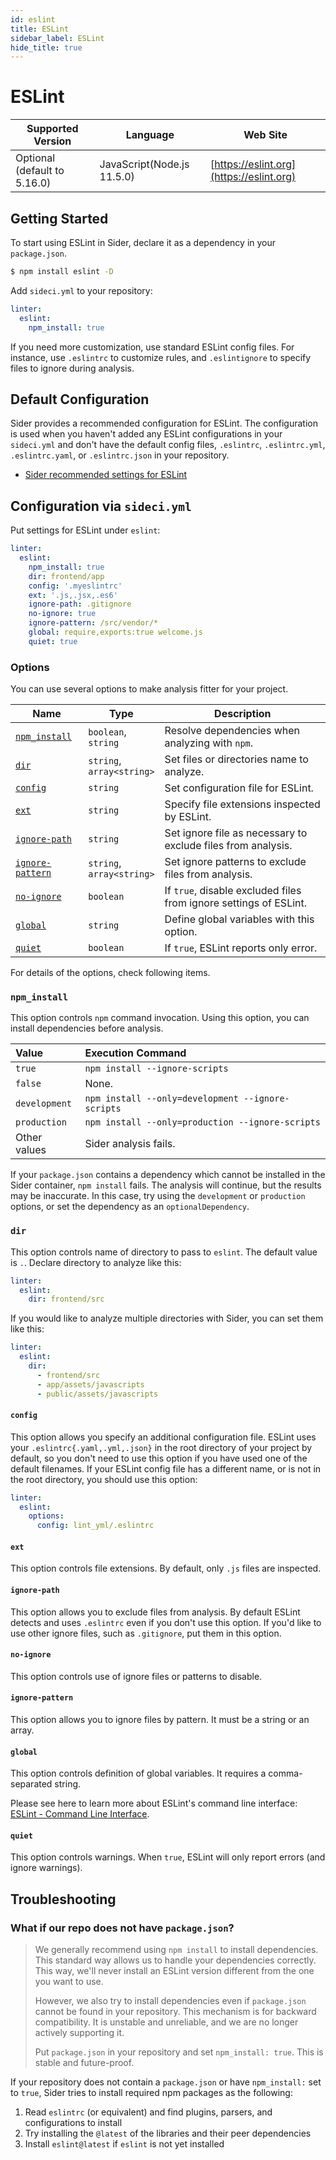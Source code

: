```yaml
---
id: eslint
title: ESLint
sidebar_label: ESLint
hide_title: true
---
```


# ESLint

| Supported Version | Language | Web Site |
| ----------------- | -------- | -------- |
| Optional (default to 5.16.0) | JavaScript(Node.js 11.5.0) | [https://eslint.org](https://eslint.org) |

## Getting Started

To start using ESLint in Sider, declare it as a dependency in your `package.json`.

```bash
$ npm install eslint -D
```

Add `sideci.yml` to your repository:

```yaml
linter:
  eslint:
    npm_install: true
```

If you need more customization, use standard ESLint config files. For instance, use `.eslintrc` to customize rules, and `.eslintignore` to specify files to ignore during analysis.

## Default Configuration

Sider provides a recommended configuration for ESLint. The configuration is used when you haven't added any ESLint configurations in your `sideci.yml` and don't have the default config files, `.eslintrc`, `.eslintrc.yml`, `.eslintrc.yaml`, or `.eslintrc.json` in your repository.

* [Sider recommended settings for ESLint](https://github.com/actcat/sideci_config/blob/master/javascript/eslint/eslintrc)

## Configuration via `sideci.yml`

Put settings for ESLint under `eslint`:

```yaml
linter:
  eslint:
    npm_install: true
    dir: frontend/app
    config: '.myeslintrc'
    ext: '.js,.jsx,.es6'
    ignore-path: .gitignore
    no-ignore: true
    ignore-pattern: /src/vendor/*
    global: require,exports:true welcome.js
    quiet: true
```

### Options

You can use several options to make analysis fitter for your project.

| Name | Type | Description |
| ---- | ---- | ----------- |
| [`npm_install`](#npm_install) | `boolean`,<br />`string` | Resolve dependencies when analyzing with `npm`. |
| [`dir`](#dir) | `string`,<br />`array<string>` | Set files or directories name to analyze. |
| [`config`](#config) | `string` | Set configuration file for ESLint. |
| [`ext`](#ext) | `string` | Specify file extensions inspected by ESLint. |
| [`ignore-path`](#ignore-path) | `string` | Set ignore file as necessary to exclude files from analysis. |
| [`ignore-pattern`](#ignore-pattern) | `string`,<br />`array<string>` | Set ignore patterns to exclude files from analysis. |
| [`no-ignore`](#no-ignore) | `boolean` | If `true`, disable excluded files from ignore settings of ESLint. |
| [`global`](#global) | `string` | Define global variables with this option. |
| [`quiet`](#quiet) | `boolean` | If `true`, ESLint reports only error. |

For details of the options, check following items.

### `npm_install`

This option controls `npm` command invocation. Using this option, you can install dependencies before analysis.

| Value | Execution Command |
| :---- | :---------------- |
| `true` | `npm install --ignore-scripts` |
| `false` | None. |
| `development` | `npm install --only=development --ignore-scripts` |
| `production` | `npm install --only=production --ignore-scripts` |
| Other values | Sider analysis fails. |

If your `package.json` contains a dependency which cannot be installed in the Sider container, `npm install` fails. The analysis will continue, but the results may be inaccurate. In this case, try using the `development` or `production` options, or set the dependency as an `optionalDependency`.

### `dir`

This option controls name of directory to pass to `eslint`. The default value is `.`. Declare directory to analyze like this:

```yaml
linter:
  eslint:
    dir: frontend/src
```

If you would like to analyze multiple directories with Sider, you can set them like this:

```yaml
linter:
  eslint:
    dir:
      - frontend/src
      - app/assets/javascripts
      - public/assets/javascripts
```

#### `config`

This option allows you specify an additional configuration file. ESLint uses your `.eslintrc{.yaml,.yml,.json}` in the root directory of your project by default, so you don't need to use this option if you have used one of the default filenames. If your ESLint config file has a different name, or is not in the root directory, you should use this option:

```yaml
linter:
  eslint:
    options:
      config: lint_yml/.eslintrc
```

#### `ext`

This option controls file extensions. By default, only `.js` files are inspected.

#### `ignore-path`

This option allows you to exclude files from analysis. By default ESLint detects and uses `.eslintrc` even if you don't use this option. If you'd like to use other ignore files, such as `.gitignore`, put them in this option.

#### `no-ignore`

This option controls use of ignore files or patterns to disable.

#### `ignore-pattern`

This option allows you to ignore files by pattern. It must be a string or an array.

#### `global`

This option controls definition of global variables. It requires a comma-separated string.

Please see here to learn more about ESLint's command line interface: [ESLint - Command Line Interface](https://eslint.org/docs/user-guide/command-line-interface).

#### `quiet`

This option controls warnings. When `true`, ESLint will only report errors (and ignore warnings).

## Troubleshooting

### What if our repo does not have `package.json`?

> We generally recommend using `npm install` to install dependencies. This standard way allows us to handle your dependencies correctly. This way, we'll never install an ESLint version different from the one you want to use.
>
> However, we also try to install dependencies even if `package.json` cannot be found in your repository. This mechanism is for backward compatibility. It is unstable and unreliable, and we are no longer actively supporting it.
>
> Put `package.json` in your repository and set  `npm_install: true`. This is stable and future-proof.

If your repository does not contain a `package.json` or have `npm_install:` set to `true`, Sider tries to install required npm packages as the following:

1. Read `eslintrc` \(or equivalent\) and find plugins, parsers, and configurations to install
2. Try installing the `@latest` of the libraries and their peer dependencies
3. Install `eslint@latest` if `eslint` is not yet installed

